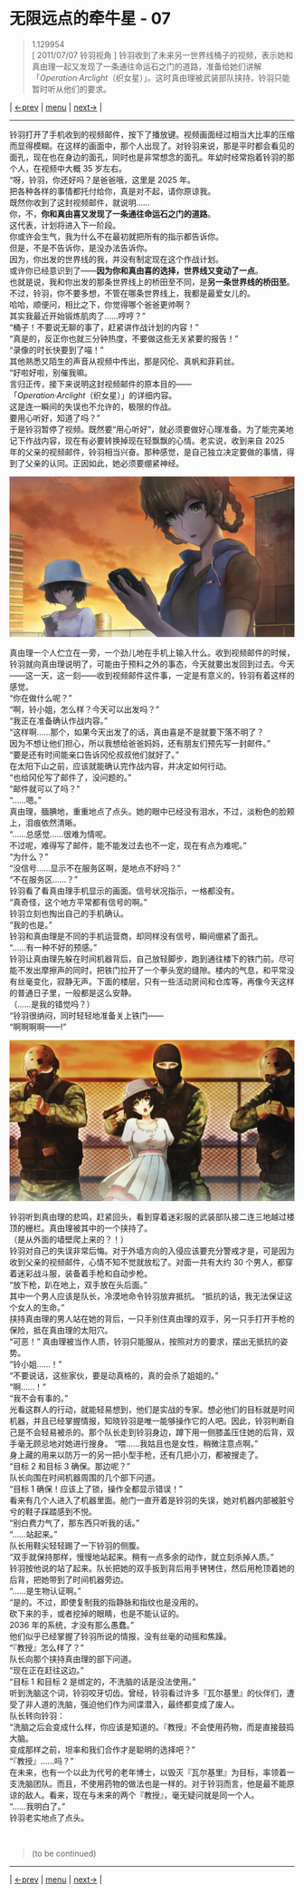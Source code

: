 # 无限远点的牵牛星 - 07
> 1.129954  
> [ 2011/07/07 铃羽视角 ] 铃羽收到了未来另一世界线桶子的视频，表示她和真由理一起又发现了一条通往命运石之门的道路，准备给她们讲解「*Operation·Arclight*（织女星）」。这时真由理被武装部队挟持，铃羽只能暂时听从他们的要求。  

| [←prev](./0158) | [menu](../) | [next→](./0160) |

---

铃羽打开了手机收到的视频邮件，按下了播放键。视频画面经过相当大比率的压缩而显得模糊。在这样的画面中，那个人出现了。对铃羽来说，那是平时都会看见的面孔，现在也在身边的面孔，同时也是非常想念的面孔。年幼时经常抱着铃羽的那个人，在视频中大概 35 岁左右。  
“呀，铃羽，你还好吗？是爸爸哦，这里是 2025 年。  
 把各种各样的事情都托付给你，真是对不起，请你原谅我。  
 既然你收到了这封视频邮件，就说明……  
 你，不，**你和真由喜又发现了一条通往命运石之门的道路**。  
 这代表，计划将进入下一阶段。  
 你或许会生气，我为什么不在最初就把所有的指示都告诉你。  
 但是，不是不告诉你，是没办法告诉你。  
 因为，你出发的世界线的我，并没有制定现在这个作战计划。  
 或许你已经意识到了——**因为你和真由喜的选择，世界线又变动了一点**。  
 也就是说，我和你出发的那条世界线上的桥田至不同，是**另一条世界线的桥田至**。  
 不过，铃羽，你不要多想，不管在哪条世界线上，我都是最爱女儿的。  
 哈哈，顺便问，相比之下，你觉得哪个爸爸更帅啊？  
 其实我最近开始锻炼肌肉了……哼哼？”  
“桶子！不要说无聊的事了，赶紧讲作战计划的内容！”  
“真是的，反正你也就三分钟热度，不要做这些无关紧要的报告！”  
“录像的时长快要到了喵！”  
其他熟悉又陌生的声音从视频中传出，那是冈伦、真帆和菲莉丝。  
“好啦好啦，别催我嘛。  
 言归正传，接下来说明这封视频邮件的原本目的——  
 「*Operation·Arclight*（织女星）」的详细内容。  
 这是连一瞬间的失误也不允许的，极限的作战。  
 要用心听好，知道了吗？”  
于是铃羽暂停了视频。既然要“用心听好”，就必须要做好心理准备。为了能完美地记下作战内容，现在有必要转换掉现在轻飘飘的心情。老实说，收到来自 2025 年的父亲的视频邮件，铃羽相当兴奋。那种感觉，是自己独立决定要做的事情，得到了父亲的认同。正因如此，她必须要绷紧神经。  

![](../static/image/0159-1.png)

真由理一个人伫立在一旁，一个劲儿地在手机上输入什么。收到视频邮件的时候，铃羽就向真由理说明了，可能由于预料之外的事态，今天就要出发回到过去。今天——这一天，这一刻——收到视频邮件这件事，一定是有意义的，铃羽有着这样的感觉。  
“你在做什么呢？”  
“啊，铃小姐，怎么样？今天可以出发吗？”  
“我正在准备确认作战内容。”  
“这样啊……那个，如果今天出发了的话，真由喜是不是就要下落不明了？  
 因为不想让他们担心，所以我想给爸爸妈妈，还有朋友们预先写一封邮件。”  
“要是还有时间能亲口告诉冈伦叔叔他们就好了。”  
在太阳下山之前，应该就能确认完作战内容，并决定如何行动。  
“也给冈伦写了邮件了，没问题的。”  
“邮件就可以了吗？”  
“……嗯。”  
真由理，腼腆地，重重地点了点头。她的眼中已经没有泪水，不过，淡粉色的脸颊上，泪痕依然清晰。  
“……总感觉……很难为情呢。  
 不过呢，难得写了邮件，能不能发过去也不一定，现在有点为难呢。”  
“为什么？”  
“没信号……显示不在服务区啊，是地点不好吗？”  
“不在服务区……？”  
铃羽看了看真由理手机显示的画面。信号状况指示，一格都没有。  
“真奇怪，这个地方平常都有信号的啊。”  
铃羽立刻也掏出自己的手机确认。  
“我的也是。”  
铃羽和真由理是不同的手机运营商，却同样没有信号，瞬间绷紧了面孔。  
“……有一种不好的预感。”  
铃羽让真由理先躲在时间机器背后，自己放轻脚步，跑到通往楼下的铁门前。尽可能不发出摩擦声的同时，把铁门拉开了一个拳头宽的缝隙。楼内的气息，和平常没有丝毫变化，寂静无声。下面的楼层，只有一些活动房间和仓库等，再像今天这样的普通日子里，一般都是这么安静。  
（……是我的错觉吗？）  
“铃羽很纳闷，同时轻轻地准备关上铁门——  
“啊啊啊啊——!”  

![](../static/image/0159-2.png)

铃羽听到真由理的悲鸣，赶紧回头，看到穿着迷彩服的武装部队接二连三地越过楼顶的栅栏。真由理被其中的一个挟持了。  
（是从外面的墙壁爬上来的？！）  
铃羽对自己的失误非常后悔。对于外墙方向的入侵应该要充分警戒才是，可是因为收到父亲的视频邮件，心情不知不觉就放松了。对面一共有大约 30 个男人，都穿着迷彩战斗服，装备着手枪和自动步枪。  
“放下枪，趴在地上，双手放在头后面。”  
其中一个男人应该是队长，冷漠地命令铃羽放弃抵抗。
“抵抗的话，我无法保证这个女人的生命。”  
挟持真由理的男人站在她的背后，一只手别住真由理的双手，另一只手打开手枪的保险，抵在真由理的太阳穴。  
“可恶！” 
真由理被当作人质，铃羽只能服从，按照对方的要求，摆出无抵抗的姿势。  
“铃小姐……！”  
“不要说话，这些家伙，要是动真格的，真的会杀了姐姐的。”  
“啊……！”  
“我不会有事的。”  
光看这群人的行动，就能轻易想到，他们是实战的专家。想必他们的目标就是时间机器，并且已经掌握情报，知晓铃羽是唯一能够操作它的人吧。因此，铃羽判断自己是不会轻易被杀的。那个队长走到铃羽身边，蹲下用一侧膝盖压住她的后背，双手毫无顾忌地对她进行搜身。
“喂……我姑且也是女性，稍微注意点啊。”  
身上藏的用来以防万一的另一把小型手枪，还有几把小刀，都被搜走了。  
“目标 2 和目标 3 确保。那边呢？”  
队长向围在时间机器周围的几个部下问道。  
“目标 1 确保！应该上了锁，操作全都显示错误！”  
看来有几个人进入了机器里面。舱门一直开着是铃羽的失误，她对机器内部被脏兮兮的鞋子踩踏感到不悦。  
“别白费力气了，那东西只听我的话。”  
“……站起来。”  
队长用鞋尖轻轻踢了一下铃羽的侧腹。  
“双手就保持那样，慢慢地站起来。稍有一点多余的动作，就立刻杀掉人质。”  
铃羽按他说的站了起来。队长把她的双手扳到背后用手铐铐住，然后用枪顶着她的后背，把她带到了时间机器旁边。  
“……是生物认证啊。”  
“是的。不过，即使复制我的指静脉和指纹也是没用的。  
 砍下来的手，或者挖掉的眼睛，也是不能认证的。  
 2036 年的系统，才没有那么愚蠢。”  
他们似乎已经掌握了铃羽所说的情报，没有丝毫的动摇和焦躁。  
“『教授』怎么样了？”  
队长向那个挟持真由理的部下问道。  
“现在正在赶往这边。”  
“目标 1 和目标 2 是绑定的，不洗脑的话是没法使用。”  
听到洗脑这个词，铃羽咬牙切齿。曾经，铃羽看过许多『瓦尔基里』的伙伴们，遭受了非人道的洗脑，强迫他们作为间谍潜入，最终都变成了废人。  
队长转向铃羽：  
“洗脑之后会变成什么样，你应该是知道的。『教授』不会使用药物，而是直接鼓捣大脑。  
 变成那样之前，坦率和我们合作才是聪明的选择吧？”  
“『教授』……吗？”  
在未来，也有一个以此为代号的老年博士，以毁灭『瓦尔基里』为目标，率领着一支洗脑团队。而且，不使用药物的做法也是一样的。对于铃羽而言，他是最不能原谅的敌人。看来，现在与未来的两个『教授』，毫无疑问就是同一个人。  
“……我明白了。”  
铃羽老实地点了点头。  


<br/>

> (to be continued)

---

| [←prev](./0158) | [menu](../) | [next→](./0160) |
